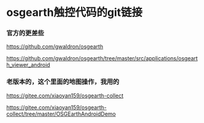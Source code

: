  # osgearth触控代码的git链接 

### 官方的更差些
https://github.com/gwaldron/osgearth

https://github.com/gwaldron/osgearth/tree/master/src/applications/osgearth_viewer_android


### 老版本的，这个里面的地图操作，我用的
https://gitee.com/xiaoyan159/osgearth-collect

https://gitee.com/xiaoyan159/osgearth-collect/tree/master/OSGEarthAndroidDemo
